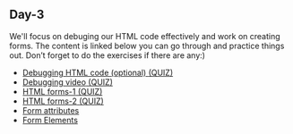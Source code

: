 <h2> Day-3 </h2>
We'll focus on debuging our HTML code effectively and work on creating forms. The content is linked below you can go through and practice things out. Don’t forget to do the exercises if there are any:)
<ul>
  <li><a href ="https://drive.google.com/file/d/1VOYwvuV1oRDUswCJjPVzurUzETLpbTl6/view?usp=sharing"> Debugging HTML code (optional) </a><a href="https://quizizz.com/admin/quiz/5c6c194a0ff3ec001d21c627/lesson-8-clean-code-and-debugging-html"> (QUIZ)</a></li>
  <li><a href="https://drive.google.com/file/d/1VOYwvuV1oRDUswCJjPVzurUzETLpbTl6/view?usp=sharing">Debugging video</a><a href="https://quizizz.com/admin/quiz/5c6c194a0ff3ec001d21c627/lesson-8-clean-code-and-debugging-html"> (QUIZ)</a></li>
  <li><a href="https://www.w3schools.com/html/html_forms.asp">HTML forms-1</a><a href="http://travismcmaster.com/htmlnow/quizzes/5/index.php"> (QUIZ)</a></li>
  <li><a href="https://www.tutorialspoint.com/html/html_forms.htm">HTML forms-2</a><a href="https://mcqslearn.com/cs/html/quiz/quiz-questions-and-answers.php?page=13"> (QUIZ)</a></li>
  <li><a href="https://www.w3schools.com/html/html_forms_attributes.asp">Form attributes</a></li>
  <li><a href="https://www.w3schools.com/html/html_form_elements.asp">Form Elements</a></li>
</ul>
